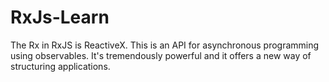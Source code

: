 # RxJs-Learn
The Rx in RxJS is ReactiveX. This is an API for asynchronous programming using observables. It's tremendously powerful and it offers a new way of structuring applications.
